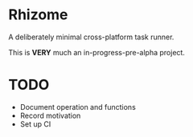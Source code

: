 # Rhizome

A deliberately minimal cross-platform task runner.

This is **VERY** much an in-progress-pre-alpha project.


# TODO

- Document operation and functions
- Record motivation
- Set up CI
